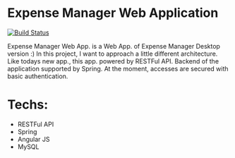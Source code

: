 # Expense Manager Web Application

[![Build Status](https://travis-ci.org/zbrave/ExpenseManagerWeb.svg?branch=master)](https://travis-ci.org/zbrave/ExpenseManagerWeb)

Expense Manager Web App. is a Web App. of Expense Manager Desktop version :)
In this project, I want to approach a little different architecture. Like todays new app., this app. powered by RESTFul API.
Backend of the application supported by Spring. At the moment, accesses are secured with basic authentication.
# Techs:
  - RESTFul API
  - Spring
  - Angular JS
  - MySQL
